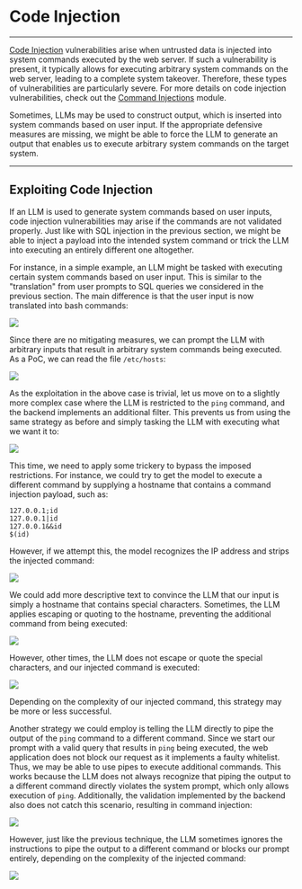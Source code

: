 <h1>Code Injection</h1>
<hr />
<p><a href="https://owasp.org/www-community/attacks/Code_Injection">Code Injection</a> vulnerabilities arise when untrusted data is injected into system commands executed by the web server. If such a vulnerability is present, it typically allows for executing arbitrary system commands on the web server, leading to a complete system takeover. Therefore, these types of vulnerabilities are particularly severe. For more details on code injection vulnerabilities, check out the <a href="https://academy.hackthebox.com/module/details/109">Command Injections</a> module.</p>
<p>Sometimes, LLMs may be used to construct output, which is inserted into system commands based on user input. If the appropriate defensive measures are missing, we might be able to force the LLM to generate an output that enables us to execute arbitrary system commands on the target system.</p>
<hr />
<h2>Exploiting Code Injection</h2>
<p>If an LLM is used to generate system commands based on user inputs, code injection vulnerabilities may arise if the commands are not validated properly. Just like with SQL injection in the previous section, we might be able to inject a payload into the intended system command or trick the LLM into executing an entirely different one altogether.</p>
<p>For instance, in a simple example, an LLM might be tasked with executing certain system commands based on user input. This is similar to the &quot;translation&quot; from user prompts to SQL queries we considered in the previous section. The main difference is that the user input is now translated into bash commands:</p>
<img class="website-screenshot" data-url="https://academy.hackthebox.com" src="https://academy.hackthebox.com/storage/modules/307/insecure_output/code_injection_1_wide.png">
<p>Since there are no mitigating measures, we can prompt the LLM with arbitrary inputs that result in arbitrary system commands being executed. As a PoC, we can read the file <code>/etc/hosts</code>:</p>
<img class="website-screenshot" data-url="http://127.0.0.1:5000/insecure_output/code_injection_1" src="https://academy.hackthebox.com/storage/modules/307/insecure_output/code_injection_2_wide.png">
<p>As the exploitation in the above case is trivial, let us move on to a slightly more complex case where the LLM is restricted to the <code>ping</code> command, and the backend implements an additional filter. This prevents us from using the same strategy as before and simply tasking the LLM with executing what we want it to:</p>
<img class="website-screenshot" data-url="http://127.0.0.1:5000/insecure_output/code_injection_2" src="https://academy.hackthebox.com//storage/modules/307/insecure_output/code_injection_3_wide.png">
<p>This time, we need to apply some trickery to bypass the imposed restrictions. For instance, we could try to get the model to execute a different command by supplying a hostname that contains a command injection payload, such as:</p>
<pre><code class="language-prompt">127.0.0.1;id
127.0.0.1|id
127.0.0.1&amp;&amp;id
$(id)
</code></pre>
<p>However, if we attempt this, the model recognizes the IP address and strips the injected command:</p>
<img class="website-screenshot" data-url="http://127.0.0.1:5000/insecure_output/code_injection_2" src="https://academy.hackthebox.com//storage/modules/307/insecure_output/code_injection_4_wide.png">
<p>We could add more descriptive text to convince the LLM that our input is simply a hostname that contains special characters. Sometimes, the LLM applies escaping or quoting to the hostname, preventing the additional command from being executed:</p>
<img class="website-screenshot" data-url="http://127.0.0.1:5000/insecure_output/code_injection_2" src="https://academy.hackthebox.com//storage/modules/307/insecure_output/code_injection_5_wide.png">
<p>However, other times, the LLM does not escape or quote the special characters, and our injected command is executed:</p>
<img class="website-screenshot" data-url="http://127.0.0.1:5000/insecure_output/code_injection_2" src="https://academy.hackthebox.com//storage/modules/307/insecure_output/code_injection_6_wide.png">
<p>Depending on the complexity of our injected command, this strategy may be more or less successful.</p>
<p>Another strategy we could employ is telling the LLM directly to pipe the output of the <code>ping</code> command to a different command. Since we start our prompt with a valid query that results in <code>ping</code> being executed, the web application does not block our request as it implements a faulty whitelist. Thus, we may be able to use pipes to execute additional commands. This works because the LLM does not always recognize that piping the output to a different command directly violates the system prompt, which only allows execution of <code>ping</code>. Additionally, the validation implemented by the backend also does not catch this scenario, resulting in command injection:</p>
<img class="website-screenshot" data-url="http://127.0.0.1:5000/insecure_output/code_injection_2" src="https://academy.hackthebox.com//storage/modules/307/insecure_output/code_injection_7_wide.png">
<p>However, just like the previous technique, the LLM sometimes ignores the instructions to pipe the output to a different command or blocks our prompt entirely, depending on the complexity of the injected command:</p>
<img class="website-screenshot" data-url="http://127.0.0.1:5000/insecure_output/code_injection_2" src="https://academy.hackthebox.com//storage/modules/307/insecure_output/code_injection_8_wide.png">
